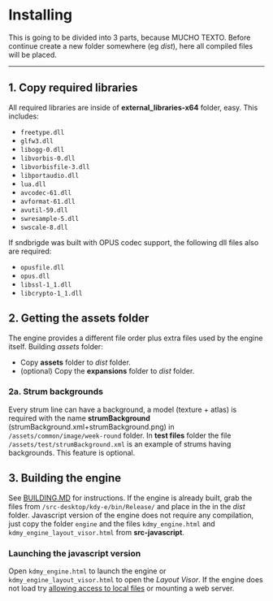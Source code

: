 # Installing

This is going to be divided into 3 parts, because MUCHO TEXTO.
Before continue create a new folder somewhere (eg *dist*), here all compiled files will be placed.

---

## 1. Copy required libraries

All required libraries are inside of **external_libraries-x64** folder, easy. This includes:

* `freetype.dll`
* `glfw3.dll`
* `libogg-0.dll`
* `libvorbis-0.dll`
* `libvorbisfile-3.dll`
* `libportaudio.dll`
* `lua.dll`
* `avcodec-61.dll`
* `avformat-61.dll`
* `avutil-59.dll`
* `swresample-5.dll`
* `swscale-8.dll`

If sndbrigde was built with OPUS codec support, the following dll files also are required:

* `opusfile.dll`
* `opus.dll`
* `libssl-1_1.dll`
* `libcrypto-1_1.dll`

## 2. Getting the assets folder

The engine provides a different file order plus extra files used by the engine itself.
Building *assets* folder:

* Copy **assets** folder to *dist* folder.
* (optional) Copy the **expansions** folder to *dist* folder.

### 2a. Strum backgrounds

Every strum line can have a background, a model (texture + atlas) is required with the name **strumBackground** (strumBackground.xml+strumBackground.png)  in `/assets/common/image/week-round` folder. In **test files** folder the file `/assets/test/strumBackground.xml` is an example of strums having backgrounds.
This feature is optional.

## 3. Building the engine

See [BUILDING.MD](BUILDING.MD "BUILDING.MD") for instructions.
If the engine is already built, grab the files from `/src-desktop/kdy-e/bin/Release/` and place in the in the *dist* folder.
Javascript version of the engine does not require any compilation, just copy the folder `engine` and the files `kdmy_engine.html` and `kdmy_engine_layout_visor.html` from **src-javascript**.

### Launching the javascript version

Open `kdmy_engine.html` to launch the engine or `kdmy_engine_layout_visor.html` to open the *Layout Visor*.
If the engine does not load try [allowing access to local files](https://dev.to/dengel29/loading-local-files-in-firefox-and-chrome-m9f "guide") or mounting a web server.

